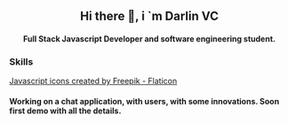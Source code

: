 <h2 align="center">Hi there 👋, i `m Darlin VC</h2>
<h4 align="center">Full Stack Javascript Developer and software engineering student.</h4>

<h3>Skills</h3>
<div style="display:flex; flex-direction: row;">
<a href="https://www.flaticon.com/free-icons/javascript" title="javascript icons">Javascript icons created by Freepik - Flaticon</a>
</div>


<h4 >Working on a chat application, with users, with some innovations. Soon first demo with all the details.</h4>
